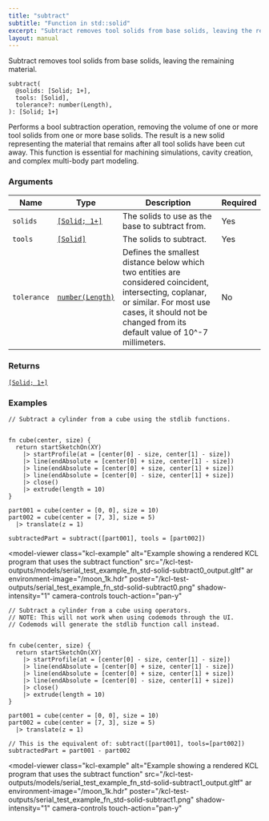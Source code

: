 ```yaml
---
title: "subtract"
subtitle: "Function in std::solid"
excerpt: "Subtract removes tool solids from base solids, leaving the remaining material."
layout: manual
---
```


Subtract removes tool solids from base solids, leaving the remaining material.

```kcl
subtract(
  @solids: [Solid; 1+],
  tools: [Solid],
  tolerance?: number(Length),
): [Solid; 1+]
```

Performs a bool subtraction operation, removing the volume of one or more
tool solids from one or more base solids. The result is a new solid
representing the material that remains after all tool solids have been cut
away. This function is essential for machining simulations, cavity creation,
and complex multi-body part modeling.

### Arguments

| Name | Type | Description | Required |
|----------|------|-------------|----------|
| `solids` | [`[Solid; 1+]`](/docs/kcl-std/types/std-types-Solid) | The solids to use as the base to subtract from. | Yes |
| `tools` | [`[Solid]`](/docs/kcl-std/types/std-types-Solid) | The solids to subtract. | Yes |
| `tolerance` | [`number(Length)`](/docs/kcl-std/types/std-types-number) | Defines the smallest distance below which two entities are considered coincident, intersecting, coplanar, or similar. For most use cases, it should not be changed from its default value of 10^-7 millimeters. | No |

### Returns

[`[Solid; 1+]`](/docs/kcl-std/types/std-types-Solid)


### Examples

```kcl
// Subtract a cylinder from a cube using the stdlib functions.


fn cube(center, size) {
  return startSketchOn(XY)
    |> startProfile(at = [center[0] - size, center[1] - size])
    |> line(endAbsolute = [center[0] + size, center[1] - size])
    |> line(endAbsolute = [center[0] + size, center[1] + size])
    |> line(endAbsolute = [center[0] - size, center[1] + size])
    |> close()
    |> extrude(length = 10)
}

part001 = cube(center = [0, 0], size = 10)
part002 = cube(center = [7, 3], size = 5)
  |> translate(z = 1)

subtractedPart = subtract([part001], tools = [part002])

```


<model-viewer
  class="kcl-example"
  alt="Example showing a rendered KCL program that uses the subtract function"
  src="/kcl-test-outputs/models/serial_test_example_fn_std-solid-subtract0_output.gltf"
  ar
  environment-image="/moon_1k.hdr"
  poster="/kcl-test-outputs/serial_test_example_fn_std-solid-subtract0.png"
  shadow-intensity="1"
  camera-controls
  touch-action="pan-y"
>
</model-viewer>

```kcl
// Subtract a cylinder from a cube using operators.
// NOTE: This will not work when using codemods through the UI.
// Codemods will generate the stdlib function call instead.


fn cube(center, size) {
  return startSketchOn(XY)
    |> startProfile(at = [center[0] - size, center[1] - size])
    |> line(endAbsolute = [center[0] + size, center[1] - size])
    |> line(endAbsolute = [center[0] + size, center[1] + size])
    |> line(endAbsolute = [center[0] - size, center[1] + size])
    |> close()
    |> extrude(length = 10)
}

part001 = cube(center = [0, 0], size = 10)
part002 = cube(center = [7, 3], size = 5)
  |> translate(z = 1)

// This is the equivalent of: subtract([part001], tools=[part002])
subtractedPart = part001 - part002

```


<model-viewer
  class="kcl-example"
  alt="Example showing a rendered KCL program that uses the subtract function"
  src="/kcl-test-outputs/models/serial_test_example_fn_std-solid-subtract1_output.gltf"
  ar
  environment-image="/moon_1k.hdr"
  poster="/kcl-test-outputs/serial_test_example_fn_std-solid-subtract1.png"
  shadow-intensity="1"
  camera-controls
  touch-action="pan-y"
>
</model-viewer>


